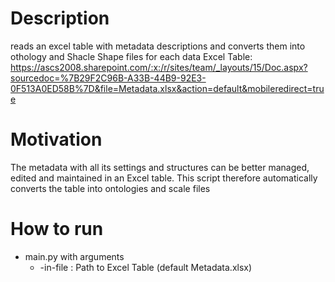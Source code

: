 # Description
reads an excel table with metadata descriptions and converts them into othology and Shacle Shape files for each data 
Excel Table: https://ascs2008.sharepoint.com/:x:/r/sites/team/_layouts/15/Doc.aspx?sourcedoc=%7B29F2C96B-A33B-44B9-92E3-0F513A0ED58B%7D&file=Metadata.xlsx&action=default&mobileredirect=true

# Motivation
The metadata with all its settings and structures can be better managed, edited and maintained in an Excel table. This script therefore automatically converts the table into ontologies and scale files

# How to run
- main.py with arguments
    - -in-file : Path to Excel Table (default Metadata.xlsx)